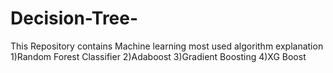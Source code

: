 # Decision-Tree-
This Repository contains Machine learning most used algorithm explanation
1)Random Forest Classifier
2)Adaboost
3)Gradient Boosting
4)XG Boost
